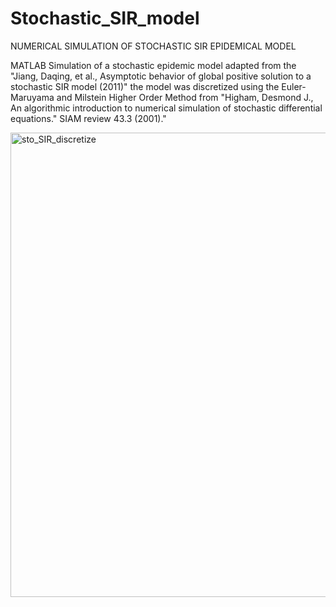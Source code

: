 # Stochastic_SIR_model
NUMERICAL SIMULATION OF STOCHASTIC SIR EPIDEMICAL MODEL

MATLAB Simulation of a stochastic epidemic model adapted from the "Jiang, Daqing, et al., Asymptotic behavior of global positive solution to a stochastic SIR model (2011)" the model was discretized using the Euler-Maruyama and Milstein Higher Order Method from "Higham, Desmond J., An algorithmic introduction to numerical simulation of stochastic differential equations." SIAM review 43.3 (2001)."


<img width="743" alt="sto_SIR_discretize" src="https://user-images.githubusercontent.com/92954583/167174101-9d3bd267-39e9-47ce-af70-f0c2e7710464.png">

